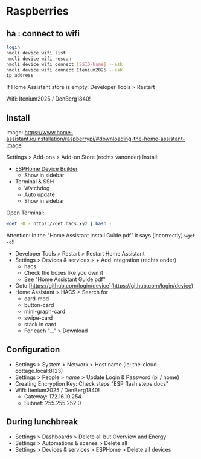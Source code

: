 Raspberries
===========

ha : connect to wifi
--------------------

```sh
login
nmcli device wifi list
nmcli device wifi rescan
nmcli device wifi connect [SSID-Name] --ask
nmcli device wifi connect Itenium2025 --ask
ip address
```

If Home Assistant store is empty: Developer Tools > Restart

Wifi: Itenium2025 / DenBerg1840!


Install
-------

image: https://www.home-assistant.io/installation/raspberrypi/#downloading-the-home-assistant-image

Settings > Add-ons > Add-on Store (rechts vanonder)
Install:
- [ESPHome Device Builder](https://github.com/esphome/esphome)
    - Show in sidebar
- Terminal & SSH
    - Watchdog
    - Auto update
    - Show in sidebar

Open Terminal:

```sh
wget -O - https://get.hacs.xyz | bash -
```

Attention: In the "Home Assistant Install Guide.pdf" it says (incorrectly) `wget -o`!!


- Developer Tools > Restart > Restart Home Assistant
- Settings > Devices & services > + Add Integration (rechts onder)
    - hacs
    - Check the boxes like you own it
    - See "Home Assistant Guide.pdf"
- Goto [https://github.com/login/device](https://github.com/login/device)
- Home Assistant > HACS > Search for
  - card-mod
  - button-card
  - mini-graph-card
  - swipe-card
  - stack in card
  - For each "..." > Download


Configuration
-------------

- Settings > System > Network > Host name (ie: the-cloud-cottage.local:8123)
- Settings > People > _name_ > Update Login & Password (pi / home)
- Creating Encryption Key: Check steps "ESP flash steps.docs"
- Wifi: Itenium2025 / DenBerg1840!
  - Gateway: 172.16.10.254
  - Subnet: 255.255.252.0



During lunchbreak
-----------------

- Settings > Dashboards > Delete all but Overview and Energy
- Settings > Automations & scenes > Delete all
- Settings > Devices & services > ESPHome > Delete all devices
